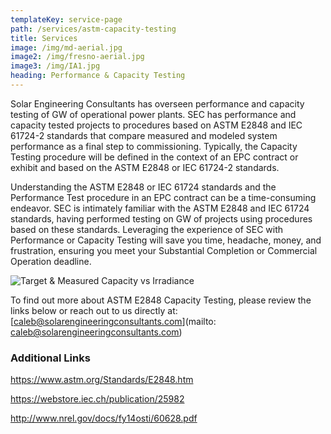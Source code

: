 ```yaml
---
templateKey: service-page
path: /services/astm-capacity-testing
title: Services
image: /img/md-aerial.jpg
image2: /img/fresno-aerial.jpg
image3: /img/IA1.jpg
heading: Performance & Capacity Testing
---
```


Solar Engineering Consultants has overseen performance and capacity testing of GW of operational power plants.   SEC has performance and capacity tested projects to procedures based on ASTM E2848 and IEC 61724-2 standards that compare measured and modeled system performance as a final step to commissioning.  Typically, the Capacity Testing procedure will be defined in the context of an EPC contract or exhibit and based on the ASTM E2848 or IEC 61724-2 standards.

Understanding the ASTM E2848 or IEC 61724 standards and the Performance Test procedure in an EPC contract can be a time-consuming endeavor.  SEC is intimately familiar with the ASTM E2848 and IEC 61724 standards, having performed testing on GW of projects using procedures based on these standards.  Leveraging the experience of SEC with Performance or Capacity Testing will save you time, headache, money, and frustration, ensuring you meet your Substantial Completion or Commercial Operation deadline.

![Target & Measured Capacity vs Irradiance](/img/astm-capacity-testing.jpg)

To find out more about ASTM E2848 Capacity Testing, please review the links below or reach out
to us directly at: [caleb@solarengineeringconsultants.com](mailto: caleb@solarengineeringconsultants.com)

### Additional Links

https://www.astm.org/Standards/E2848.htm

https://webstore.iec.ch/publication/25982

http://www.nrel.gov/docs/fy14osti/60628.pdf

